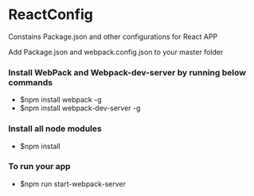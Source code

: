 # ReactConfig
Constains Package.json and other configurations for React APP

Add Package.json and webpack.config.json to your master folder

### Install WebPack and Webpack-dev-server by running below commands
* $npm install webpack -g
* $npm install webpack-dev-server -g

### Install all node modules
* $npm install

### To run your app

* $npm run start-webpack-server
